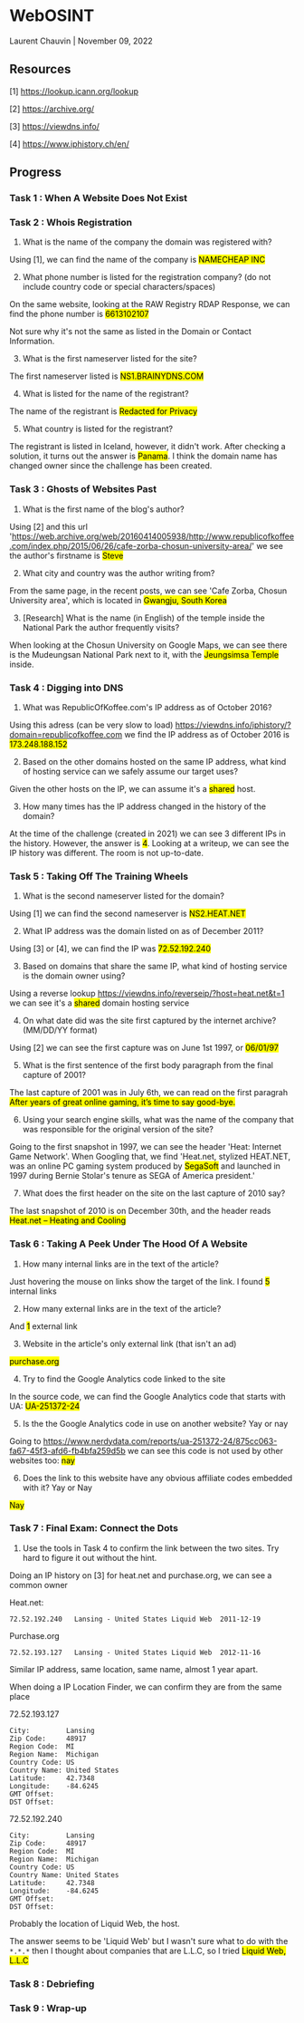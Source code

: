 # WebOSINT

Laurent Chauvin | November 09, 2022

## Resources

[1] https://lookup.icann.org/lookup

[2] https://archive.org/

[3] https://viewdns.info/

[4] https://www.iphistory.ch/en/

## Progress

### Task 1 : When A Website Does Not Exist

### Task 2 : Whois Registration

1. What is the name of the company the domain was registered with?

Using [1], we can find the name of the company is <mark>NAMECHEAP INC</mark>

2. What phone number is listed for the registration company? (do not include country code or special characters/spaces)

On the same website, looking at the RAW Registry RDAP Response, we can find the phone number is <mark>6613102107</mark>

Not sure why it's not the same as listed in the Domain or Contact Information.

3. What is the first nameserver listed for the site?

The first nameserver listed is <mark>NS1.BRAINYDNS.COM</mark>

4. What is listed for the name of the registrant?

The name of the registrant is <mark>Redacted for Privacy</mark>

5. What country is listed for the registrant?

The registrant is listed in Iceland, however, it didn't work. After checking a solution, it turns out the answer is <mark>Panama</mark>. I think the domain name has changed owner since the challenge has been created.

### Task 3 : Ghosts of Websites Past

1. What is the first name of the blog's author?

Using [2] and this url 'https://web.archive.org/web/20160414005938/http://www.republicofkoffee.com/index.php/2015/06/26/cafe-zorba-chosun-university-area/' we see the author's firstname is <mark>Steve</mark>

2. What city and country was the author writing from?

From the same page, in the recent posts, we can see 'Cafe Zorba, Chosun University area', which is located in <mark>Gwangju, South Korea</mark>

3. [Research] What is the name (in English) of the temple inside the National Park the author frequently visits?

When looking at the Chosun University on Google Maps, we can see there is the Mudeungsan National Park next to it, with the <mark>Jeungsimsa Temple</mark> inside.

### Task 4 : Digging into DNS

1. What was RepublicOfKoffee.com's IP address as of October 2016?

Using this adress (can be very slow to load) https://viewdns.info/iphistory/?domain=republicofkoffee.com we find the IP address as of October 2016 is <mark>173.248.188.152</mark>

2. Based on the other domains hosted on the same IP address, what kind of hosting service can we safely assume our target uses?

Given the other hosts on the IP, we can assume it's a <mark>shared</mark> host.

3. How many times has the IP address changed in the history of the domain?

At the time of the challenge (created in 2021) we can see 3 different IPs in the history. However, the answer is <mark>4</mark>. Looking at a writeup, we can see the IP history was different. The room is not up-to-date.

### Task 5 : Taking Off The Training Wheels

1. What is the second nameserver listed for the domain?

Using [1] we can find the second nameserver is <mark>NS2.HEAT.NET</mark>

2. What IP address was the domain listed on as of December 2011?

Using [3] or [4], we can find the IP was <mark>72.52.192.240</mark>

3. Based on domains that share the same IP, what kind of hosting service is the domain owner using?

Using a reverse lookup https://viewdns.info/reverseip/?host=heat.net&t=1 we can see it's a <mark>shared</mark> domain hosting service

4. On what date did was the site first captured by the internet archive? (MM/DD/YY format)

Using [2] we can see the first capture was on June 1st 1997, or <mark>06/01/97</mark>

5. What is the first sentence of the first body paragraph from the final capture of 2001?

The last capture of 2001 was in July 6th, we can read on the first paragrah <mark>After years of great online gaming, it’s time to say good-bye.</mark>

6. Using your search engine skills, what was the name of the company that was responsible for the original version of the site? 

Going to the first snapshot in 1997, we can see the header 'Heat: Internet Game Network'. When Googling that, we find 'Heat.net, stylized HEAT.NET, was an online PC gaming system produced by <mark>SegaSoft</mark> and launched in 1997 during Bernie Stolar's tenure as SEGA of America president.'

7. What does the first header on the site on the last capture of 2010 say?

The last snapshot of 2010 is on December 30th, and the header reads <mark>Heat.net – Heating and Cooling</mark>

### Task 6 : Taking A Peek Under The Hood Of A Website

1. How many internal links are in the text of the article?

Just hovering the mouse on links show the target of the link. I found <mark>5</mark> internal links

2. How many external links are in the text of the article?

And <mark>1</mark> external link

3. Website in the article's only external link (that isn't an ad)

<mark>purchase.org</mark>

4. Try to find the Google Analytics code linked to the site

In the source code, we can find the Google Analytics code that starts with UA: <mark>UA-251372-24</mark>

5. Is the the Google Analytics code in use on another website? Yay or nay

Going to https://www.nerdydata.com/reports/ua-251372-24/875cc063-fa67-45f3-afd6-fb4bfa259d5b we can see this code is not used by other websites too: <mark>nay</mark>

6. Does the link to this website have any obvious affiliate codes embedded with it? Yay or Nay

<mark>Nay</mark>

### Task 7 : Final Exam: Connect the Dots

1. Use the tools in Task 4 to confirm the link between the two sites. Try hard to figure it out without the hint.

Doing an IP history on [3] for heat.net and purchase.org, we can see a common owner

Heat.net:
```
72.52.192.240	Lansing - United States	Liquid Web	2011-12-19
```

Purchase.org
```
72.52.193.127	Lansing - United States	Liquid Web	2012-11-16
```

Similar IP address, same location, same name, almost 1 year apart.

When doing a IP Location Finder, we can confirm they are from the same place

72.52.193.127
```
City:         Lansing
Zip Code:     48917
Region Code:  MI
Region Name:  Michigan
Country Code: US
Country Name: United States
Latitude:     42.7348
Longitude:    -84.6245
GMT Offset:   
DST Offset:   
```

72.52.192.240
```
City:         Lansing
Zip Code:     48917
Region Code:  MI
Region Name:  Michigan
Country Code: US
Country Name: United States
Latitude:     42.7348
Longitude:    -84.6245
GMT Offset:   
DST Offset:   
```

Probably the location of Liquid Web, the host.

The answer seems to be 'Liquid Web' but I wasn't sure what to do with the ```*.*.*``` then I thought about companies that are L.L.C, so I tried <mark>Liquid Web, L.L.C</mark>

### Task 8 : Debriefing

### Task 9 : Wrap-up
